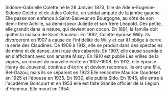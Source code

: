 Sidonie-Gabrielle Colette né le 28 Janvier 1873, fille de Adèle-Eugénie-Sidonie Colette et de Jules Colette, un soldat amputé de la jambe gauche
Elle passe son enfance à Saint-Sauveur en Bourgogne, au côté de son demi-frère Achille, sa demi-soeur Juliette et son frère Léopold.
Dès petite, elle grandit dans la nature, qui devient son cocon.
En 1891, la famille doit quitter la maison de Saint-Sauveur.
En 1892, Colette épouse Willy. Ils divorceront en 1907 à cause de l'infidélité de Willy et car il l'oblige à écrire la série des Claudines.
De 1906 à 1912, elle se produit dans des spectacles de mime et de danse, ainsi que des cabarets. En 1907, elle cause scandale en s'affichant avec son amante Missy.
En 1910 est publié Les vrilles de la vignes, un recueil de nouvelle écrite en 1907-1908.
En 1912, elle épouse Henry de Jouvenel, continue d'écrire et devient reconnue. Ils ont une fille, Bel-Gazou, mais ils se séparent en 1923
Elle rencontre Maurice Goudeket en 1925 et l'épouse en 1935.
En 1930, elle publie Sido.
En 1945, elle entre à l'académie Goncourt et en 1953 elle est faite Grande officier de la Légion d'Honneur.
Elle meurt en 1954.